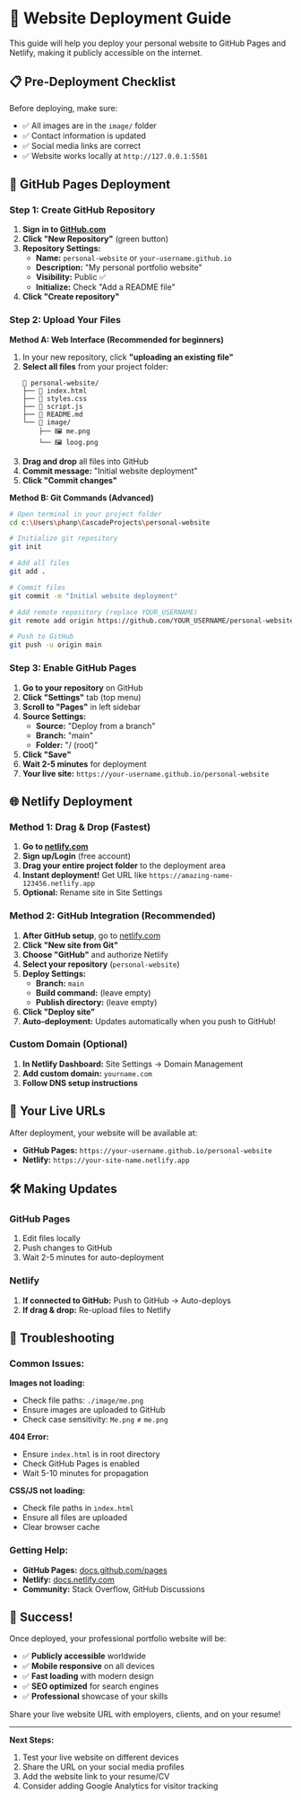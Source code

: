 # 🚀 Website Deployment Guide

This guide will help you deploy your personal website to GitHub Pages and Netlify, making it publicly accessible on the internet.

## 📋 Pre-Deployment Checklist

Before deploying, make sure:
- ✅ All images are in the `image/` folder
- ✅ Contact information is updated
- ✅ Social media links are correct
- ✅ Website works locally at `http://127.0.0.1:5501`

## 🐙 GitHub Pages Deployment

### Step 1: Create GitHub Repository

1. **Sign in to [GitHub.com](https://github.com)**
2. **Click "New Repository"** (green button)
3. **Repository Settings:**
   - **Name:** `personal-website` or `your-username.github.io`
   - **Description:** "My personal portfolio website"
   - **Visibility:** Public ✅
   - **Initialize:** Check "Add a README file"
4. **Click "Create repository"**

### Step 2: Upload Your Files

**Method A: Web Interface (Recommended for beginners)**

1. In your new repository, click **"uploading an existing file"**
2. **Select all files** from your project folder:
   ```
   📁 personal-website/
   ├── 📄 index.html
   ├── 📄 styles.css
   ├── 📄 script.js
   ├── 📄 README.md
   └── 📁 image/
       ├── 🖼️ me.png
       └── 🖼️ loog.png
   ```
3. **Drag and drop** all files into GitHub
4. **Commit message:** "Initial website deployment"
5. **Click "Commit changes"**

**Method B: Git Commands (Advanced)**

```bash
# Open terminal in your project folder
cd c:\Users\phanp\CascadeProjects\personal-website

# Initialize git repository
git init

# Add all files
git add .

# Commit files
git commit -m "Initial website deployment"

# Add remote repository (replace YOUR_USERNAME)
git remote add origin https://github.com/YOUR_USERNAME/personal-website.git

# Push to GitHub
git push -u origin main
```

### Step 3: Enable GitHub Pages

1. **Go to your repository** on GitHub
2. **Click "Settings"** tab (top menu)
3. **Scroll to "Pages"** in left sidebar
4. **Source Settings:**
   - **Source:** "Deploy from a branch"
   - **Branch:** "main"
   - **Folder:** "/ (root)"
5. **Click "Save"**
6. **Wait 2-5 minutes** for deployment
7. **Your live site:** `https://your-username.github.io/personal-website`

## 🌐 Netlify Deployment

### Method 1: Drag & Drop (Fastest)

1. **Go to [netlify.com](https://netlify.com)**
2. **Sign up/Login** (free account)
3. **Drag your entire project folder** to the deployment area
4. **Instant deployment!** Get URL like `https://amazing-name-123456.netlify.app`
5. **Optional:** Rename site in Site Settings

### Method 2: GitHub Integration (Recommended)

1. **After GitHub setup**, go to [netlify.com](https://netlify.com)
2. **Click "New site from Git"**
3. **Choose "GitHub"** and authorize Netlify
4. **Select your repository** (`personal-website`)
5. **Deploy Settings:**
   - **Branch:** `main`
   - **Build command:** (leave empty)
   - **Publish directory:** (leave empty)
6. **Click "Deploy site"**
7. **Auto-deployment:** Updates automatically when you push to GitHub!

### Custom Domain (Optional)

1. **In Netlify Dashboard:** Site Settings → Domain Management
2. **Add custom domain:** `yourname.com`
3. **Follow DNS setup instructions**

## 🔗 Your Live URLs

After deployment, your website will be available at:

- **GitHub Pages:** `https://your-username.github.io/personal-website`
- **Netlify:** `https://your-site-name.netlify.app`

## 🛠️ Making Updates

### GitHub Pages
1. Edit files locally
2. Push changes to GitHub
3. Wait 2-5 minutes for auto-deployment

### Netlify
1. **If connected to GitHub:** Push to GitHub → Auto-deploys
2. **If drag & drop:** Re-upload files to Netlify

## 🚨 Troubleshooting

### Common Issues:

**Images not loading:**
- Check file paths: `./image/me.png`
- Ensure images are uploaded to GitHub
- Check case sensitivity: `Me.png` ≠ `me.png`

**404 Error:**
- Ensure `index.html` is in root directory
- Check GitHub Pages is enabled
- Wait 5-10 minutes for propagation

**CSS/JS not loading:**
- Check file paths in `index.html`
- Ensure all files are uploaded
- Clear browser cache

### Getting Help:

- **GitHub Pages:** [docs.github.com/pages](https://docs.github.com/pages)
- **Netlify:** [docs.netlify.com](https://docs.netlify.com)
- **Community:** Stack Overflow, GitHub Discussions

## 🎉 Success!

Once deployed, your professional portfolio website will be:
- ✅ **Publicly accessible** worldwide
- ✅ **Mobile responsive** on all devices
- ✅ **Fast loading** with modern design
- ✅ **SEO optimized** for search engines
- ✅ **Professional** showcase of your skills

Share your live website URL with employers, clients, and on your resume!

---

**Next Steps:**
1. Test your live website on different devices
2. Share the URL on your social media profiles
3. Add the website link to your resume/CV
4. Consider adding Google Analytics for visitor tracking
